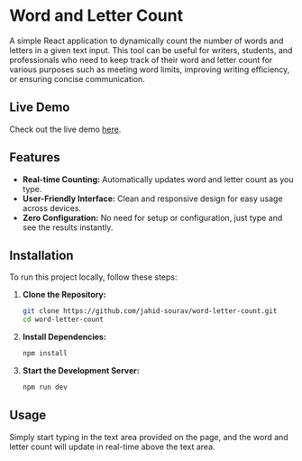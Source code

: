 # Word and Letter Count

A simple React application to dynamically count the number of words and letters in a given text input. This tool can be useful for writers, students, and professionals who need to keep track of their word and letter count for various purposes such as meeting word limits, improving writing efficiency, or ensuring concise communication.

## Live Demo

Check out the live demo [here](https://word-letter-count.netlify.app).

## Features

- **Real-time Counting:** Automatically updates word and letter count as you type.
- **User-Friendly Interface:** Clean and responsive design for easy usage across devices.
- **Zero Configuration:** No need for setup or configuration, just type and see the results instantly.

## Installation

To run this project locally, follow these steps:

1. **Clone the Repository:**

   ```bash
   git clone https://github.com/jahid-sourav/word-letter-count.git
   cd word-letter-count
   ```

2. **Install Dependencies:**

   ```bash
   npm install
   ```

3. **Start the Development Server:**

   ```bash
   npm run dev
   ```

## Usage

Simply start typing in the text area provided on the page, and the word and letter count will update in real-time above the text area.
